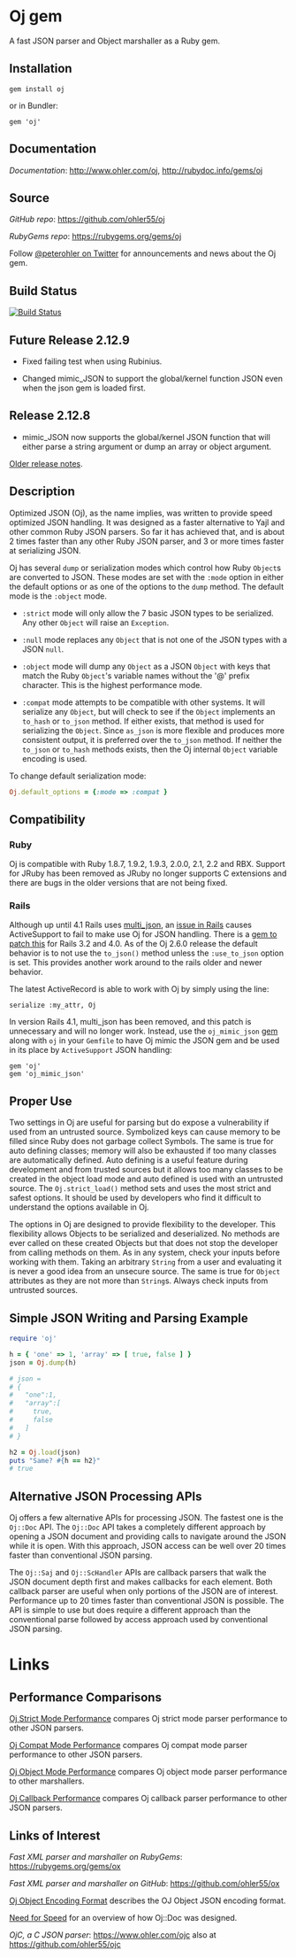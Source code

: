 # Oj gem
A fast JSON parser and Object marshaller as a Ruby gem.

## Installation
```
gem install oj
```
or in Bundler:
```
gem 'oj'
```

## Documentation

*Documentation*: http://www.ohler.com/oj, http://rubydoc.info/gems/oj

## Source

*GitHub* *repo*: https://github.com/ohler55/oj

*RubyGems* *repo*: https://rubygems.org/gems/oj

Follow [@peterohler on Twitter](http://twitter.com/#!/peterohler) for announcements and news about the Oj gem.

## Build Status

[![Build Status](https://secure.travis-ci.org/ohler55/oj.png?branch=master)](http://travis-ci.org/ohler55/oj)

## Future Release 2.12.9

 - Fixed failing test when using Rubinius.

 - Changed mimic_JSON to support the global/kernel function JSON even when the
   json gem is loaded first.

## Release 2.12.8

 - mimic_JSON now supports the global/kernel JSON function that will either
   parse a string argument or dump an array or object argument.

[Older release notes](http://www.ohler.com/dev/oj_misc/release_notes.html).

## Description

Optimized JSON (Oj), as the name implies, was written to provide speed optimized
JSON handling. It was designed as a faster alternative to Yajl and other
common Ruby JSON parsers. So far it has achieved that, and is about 2 times faster
than any other Ruby JSON parser, and 3 or more times faster at serializing JSON.

Oj has several `dump` or serialization modes which control how Ruby `Object`s are
converted to JSON. These modes are set with the `:mode` option in either the
default options or as one of the options to the `dump` method. The default mode
is the `:object` mode.

- `:strict` mode will only allow the 7 basic JSON types to be serialized. Any
  other `Object` will raise an `Exception`.

- `:null` mode replaces any `Object` that is not one of the JSON types with a JSON `null`.

- `:object` mode will dump any `Object` as a JSON `Object` with keys that match the
  Ruby `Object`'s variable names without the '@' prefix character. This is the highest
  performance mode.

- `:compat` mode attempts to be compatible with other systems. It will serialize any
  `Object`, but will check to see if the `Object` implements an `to_hash` or `to_json`
  method. If either exists, that method is used for serializing the `Object`.
  Since `as_json` is more flexible and produces more consistent output, it is
  preferred over the `to_json` method. If neither the `to_json` or `to_hash`
  methods exists, then the Oj internal `Object` variable encoding is used.

To change default serialization mode:
```ruby
Oj.default_options = {:mode => :compat }
```

## Compatibility

### Ruby
Oj is compatible with Ruby 1.8.7, 1.9.2, 1.9.3, 2.0.0, 2.1, 2.2 and RBX.
Support for JRuby has been removed as JRuby no longer supports C extensions and
there are bugs in the older versions that are not being fixed.

### Rails
Although up until 4.1 Rails uses [multi_json](https://github.com/intridea/multi_json), an [issue in Rails](https://github.com/rails/rails/issues/9212) causes ActiveSupport to fail to make use Oj for JSON handling.
There is a
[gem to patch this](https://github.com/GoodLife/rails-patch-json-encode) for
Rails 3.2 and 4.0. As of the Oj 2.6.0 release the default behavior is to not use
the `to_json()` method unless the `:use_to_json` option is set. This provides
another work around to the rails older and newer behavior.

The latest ActiveRecord is able to work with Oj by simply using the line:
```
serialize :my_attr, Oj
```

In version Rails 4.1, multi_json has been removed, and this patch is unnecessary and will no longer work.
Instead, use the `oj_mimic_json` [gem](https://github.com/ohler55/oj_mimic_json) along with `oj` in your `Gemfile` to have Oj mimic the JSON gem and be used in its place by `ActiveSupport` JSON handling:
```
gem 'oj'
gem 'oj_mimic_json'
```

## Proper Use

Two settings in Oj are useful for parsing but do expose a vulnerability if used from an untrusted source. Symbolized
keys can cause memory to be filled since Ruby does not garbage collect Symbols. The same is true for auto
defining classes; memory will also be exhausted if too many classes are automatically defined. Auto defining is a useful
feature during development and from trusted sources but it allows too many classes to be created in the object load
mode and auto defined is used with an untrusted source. The `Oj.strict_load()` method sets and uses the most strict and safest options. It should be used by developers who find it difficult to understand the options available in Oj.

The options in Oj are designed to provide flexibility to the developer. This flexibility allows Objects to be serialized
and deserialized. No methods are ever called on these created Objects but that does not stop the developer from calling
methods on them. As in any system, check your inputs before working with them. Taking an arbitrary `String`
from a user and evaluating it is never a good idea from an unsecure source. The same is true for `Object` attributes as
they are not more than `String`s. Always check inputs from untrusted sources.


## Simple JSON Writing and Parsing Example

```ruby
require 'oj'

h = { 'one' => 1, 'array' => [ true, false ] }
json = Oj.dump(h)

# json =
# {
#   "one":1,
#   "array":[
#     true,
#     false
#   ]
# }

h2 = Oj.load(json)
puts "Same? #{h == h2}"
# true
```

## Alternative JSON Processing APIs

Oj offers a few alternative APIs for processing JSON. The fastest one is the `Oj::Doc` API. The `Oj::Doc` API takes a
completely different approach by opening a JSON document and providing calls to navigate around the JSON while it is
open. With this approach, JSON access can be well over 20 times faster than conventional JSON parsing.

The `Oj::Saj` and `Oj::ScHandler` APIs are callback parsers that
walk the JSON document depth first and makes callbacks for each element.
Both callback parser are useful when only portions of the JSON are of
interest. Performance up to 20 times faster than conventional JSON is
possible. The API is simple to use but does require a different approach than
the conventional parse followed by access approach used by conventional JSON
parsing.


# Links

## Performance Comparisons

[Oj Strict Mode Performance](http://www.ohler.com/dev/oj_misc/performance_strict.html) compares Oj strict mode parser performance to other JSON parsers.

[Oj Compat Mode Performance](http://www.ohler.com/dev/oj_misc/performance_compat.html) compares Oj compat mode parser performance to other JSON parsers.

[Oj Object Mode Performance](http://www.ohler.com/dev/oj_misc/performance_object.html) compares Oj object mode parser performance to other marshallers.

[Oj Callback Performance](http://www.ohler.com/dev/oj_misc/performance_callback.html) compares Oj callback parser performance to other JSON parsers.

## Links of Interest

*Fast XML parser and marshaller on RubyGems*: https://rubygems.org/gems/ox

*Fast XML parser and marshaller on GitHub*: https://github.com/ohler55/ox

[Oj Object Encoding Format](http://www.ohler.com/dev/oj_misc/encoding_format.html) describes the OJ Object JSON encoding format.

[Need for Speed](http://www.ohler.com/dev/need_for_speed/need_for_speed.html) for an overview of how Oj::Doc was designed.

*OjC, a C JSON parser*: https://www.ohler.com/ojc also at https://github.com/ohler55/ojc
